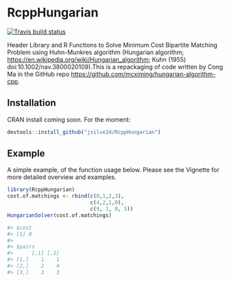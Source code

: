 # RcppHungarian

<!-- badges: start -->
[![Travis build status](https://travis-ci.org/jsilve24/RcppHungarian.svg?branch=master)](https://travis-ci.org/jsilve24/RcppHungarian)
<!-- badges: end -->

Header Library and R Functions to Solve Minimum Cost Bipartite Matching Problem using Huhn-Munkres algorithm (Hungarian algorithm; https://en.wikipedia.org/wiki/Hungarian_algorithm; Kuhn (1955) doi:10.1002/nav.3800020109).This is a repackaging of code written by Cong Ma in the GitHub repo https://github.com/mcximing/hungarian-algorithm-cpp.

## Installation

CRAN install coming soon. For the moment:

``` r
devtools::install_github("jsilve24/RcppHungarian")
```

## Example

A simple example, of the function usage below. 
Please see the Vignette for more detailed overview and examples. 

``` r
library(RcppHungarian)
cost.of.matchings <- rbind(c(0,1,2,3),
                           c(4,2,1,0), 
                           c(9, 1, 0, 5))
HungarianSolver(cost.of.matchings)

#> $cost
#> [1] 0
#> 
#> $pairs
#>      [,1] [,2]
#> [1,]    1    1
#> [2,]    2    4
#> [3,]    3    3
```

